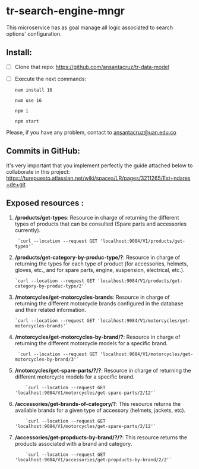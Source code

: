# tr-search-engine-mngr

This microservice has as goal manage all logic associated to search options' configuration.

## Install:

 - [ ] Clone that repo: https://github.com/ansantacruz/tr-data-model
 - [ ] Execute the next commands:

    `nvm install 16`

    `nvm use 16`

    `npm i`

    `npm start`


Please, if you have any problem, contact to ansantacruz@uan.edu.co

## Commits in GitHub:

It's very important that you implement perfectly the guide attached below to collaborate in this project: https://turepuesto.atlassian.net/wiki/spaces/LR/pages/3211265/Est+ndares+de+git

## Exposed resources  :

 1. **/products/get-types**:  Resource in charge of returning the different types of products that can be consulted (Spare parts and accessories currently).

         `curl --location --request GET 'localhost:9084/V1/products/get-types'`

  2. **/products/get-category-by-produc-type/?**:  Resource in charge of returning the types for each type of product (for accessories, helmets, gloves, etc., and for spare parts, engine, suspension, electrical, etc.).

         `curl --location --request GET 'localhost:9084/V1/products/get-category-by-produc-type/2'`

  3. **/motorcycles/get-motorcycles-brands**:  Resource in charge of returning the different motorcycle brands configured in the database and their related information.

         `curl --location --request GET 'localhost:9084/V1/motorcycles/get-motorcycles-brands'`

  4. **/motorcycles/get-motorcycles-by-brand/?**:  Resource in charge of returning the different motorcycle models for a specific brand.

          `curl --location --request GET 'localhost:9084/V1/motorcycles/get-motorcycles-by-brand/3'`
5. **/motorcycles/get-spare-parts/?/?**:  Resource in charge of returning the different motorcycle models for a specific brand.

           `curl --location --request GET 'localhost:9084/V1/motorcycles/get-spare-parts/2/12'`
6. **/accessories/get-brands-of-category/?**:  This resource returns the available brands for a given type of accessory (helmets, jackets, etc). 

           `curl --location --request GET 'localhost:9084/V1/motorcycles/get-spare-parts/2/12'`

6. **/accessories/get-propducts-by-brand/?/?**:  This resource returns the products associated with a brand and category. 

           `curl --location --request GET 'localhost:9084/V1/accessories/get-propducts-by-brand/2/2'`